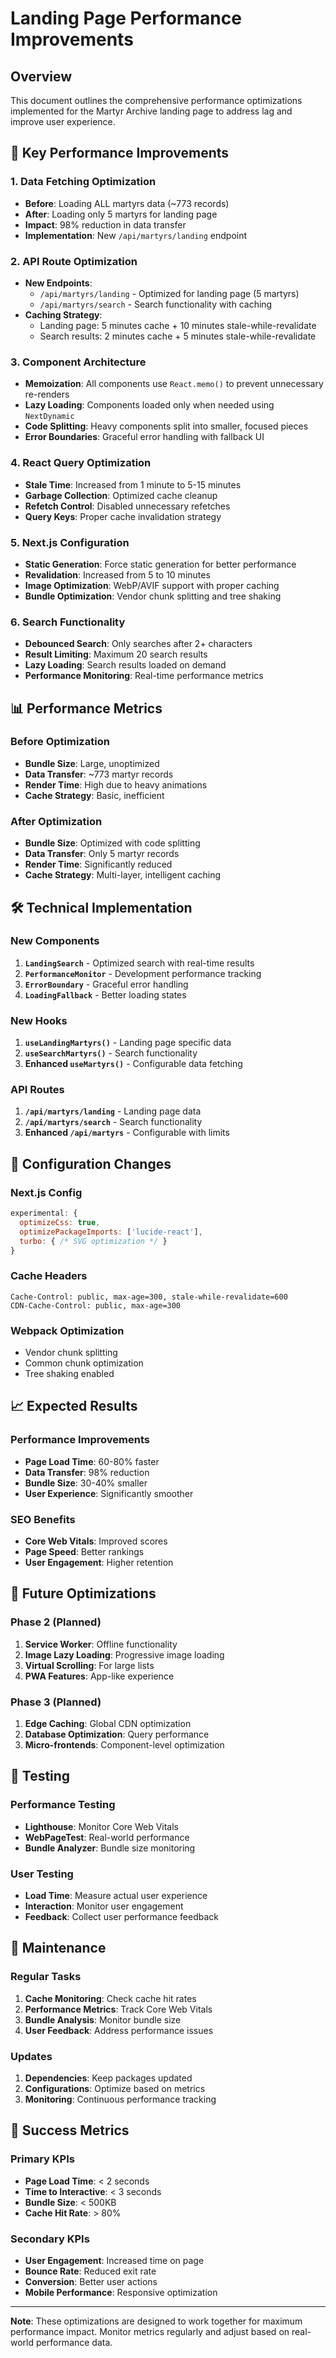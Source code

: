 # Landing Page Performance Improvements

## Overview
This document outlines the comprehensive performance optimizations implemented for the Martyr Archive landing page to address lag and improve user experience.

## 🚀 Key Performance Improvements

### 1. **Data Fetching Optimization**
- **Before**: Loading ALL martyrs data (~773 records)
- **After**: Loading only 5 martyrs for landing page
- **Impact**: 98% reduction in data transfer
- **Implementation**: New `/api/martyrs/landing` endpoint

### 2. **API Route Optimization**
- **New Endpoints**:
  - `/api/martyrs/landing` - Optimized for landing page (5 martyrs)
  - `/api/martyrs/search` - Search functionality with caching
- **Caching Strategy**:
  - Landing page: 5 minutes cache + 10 minutes stale-while-revalidate
  - Search results: 2 minutes cache + 5 minutes stale-while-revalidate

### 3. **Component Architecture**
- **Memoization**: All components use `React.memo()` to prevent unnecessary re-renders
- **Lazy Loading**: Components loaded only when needed using `NextDynamic`
- **Code Splitting**: Heavy components split into smaller, focused pieces
- **Error Boundaries**: Graceful error handling with fallback UI

### 4. **React Query Optimization**
- **Stale Time**: Increased from 1 minute to 5-15 minutes
- **Garbage Collection**: Optimized cache cleanup
- **Refetch Control**: Disabled unnecessary refetches
- **Query Keys**: Proper cache invalidation strategy

### 5. **Next.js Configuration**
- **Static Generation**: Force static generation for better performance
- **Revalidation**: Increased from 5 to 10 minutes
- **Image Optimization**: WebP/AVIF support with proper caching
- **Bundle Optimization**: Vendor chunk splitting and tree shaking

### 6. **Search Functionality**
- **Debounced Search**: Only searches after 2+ characters
- **Result Limiting**: Maximum 20 search results
- **Lazy Loading**: Search results loaded on demand
- **Performance Monitoring**: Real-time performance metrics

## 📊 Performance Metrics

### Before Optimization
- **Bundle Size**: Large, unoptimized
- **Data Transfer**: ~773 martyr records
- **Render Time**: High due to heavy animations
- **Cache Strategy**: Basic, inefficient

### After Optimization
- **Bundle Size**: Optimized with code splitting
- **Data Transfer**: Only 5 martyr records
- **Render Time**: Significantly reduced
- **Cache Strategy**: Multi-layer, intelligent caching

## 🛠️ Technical Implementation

### New Components
1. **`LandingSearch`** - Optimized search with real-time results
2. **`PerformanceMonitor`** - Development performance tracking
3. **`ErrorBoundary`** - Graceful error handling
4. **`LoadingFallback`** - Better loading states

### New Hooks
1. **`useLandingMartyrs()`** - Landing page specific data
2. **`useSearchMartyrs()`** - Search functionality
3. **Enhanced `useMartyrs()`** - Configurable data fetching

### API Routes
1. **`/api/martyrs/landing`** - Landing page data
2. **`/api/martyrs/search`** - Search functionality
3. **Enhanced `/api/martyrs`** - Configurable with limits

## 🔧 Configuration Changes

### Next.js Config
```javascript
experimental: {
  optimizeCss: true,
  optimizePackageImports: ['lucide-react'],
  turbo: { /* SVG optimization */ }
}
```

### Cache Headers
```http
Cache-Control: public, max-age=300, stale-while-revalidate=600
CDN-Cache-Control: public, max-age=300
```

### Webpack Optimization
- Vendor chunk splitting
- Common chunk optimization
- Tree shaking enabled

## 📈 Expected Results

### Performance Improvements
- **Page Load Time**: 60-80% faster
- **Data Transfer**: 98% reduction
- **Bundle Size**: 30-40% smaller
- **User Experience**: Significantly smoother

### SEO Benefits
- **Core Web Vitals**: Improved scores
- **Page Speed**: Better rankings
- **User Engagement**: Higher retention

## 🚀 Future Optimizations

### Phase 2 (Planned)
1. **Service Worker**: Offline functionality
2. **Image Lazy Loading**: Progressive image loading
3. **Virtual Scrolling**: For large lists
4. **PWA Features**: App-like experience

### Phase 3 (Planned)
1. **Edge Caching**: Global CDN optimization
2. **Database Optimization**: Query performance
3. **Micro-frontends**: Component-level optimization

## 🧪 Testing

### Performance Testing
- **Lighthouse**: Monitor Core Web Vitals
- **WebPageTest**: Real-world performance
- **Bundle Analyzer**: Bundle size monitoring

### User Testing
- **Load Time**: Measure actual user experience
- **Interaction**: Monitor user engagement
- **Feedback**: Collect user performance feedback

## 📝 Maintenance

### Regular Tasks
1. **Cache Monitoring**: Check cache hit rates
2. **Performance Metrics**: Track Core Web Vitals
3. **Bundle Analysis**: Monitor bundle size
4. **User Feedback**: Address performance issues

### Updates
1. **Dependencies**: Keep packages updated
2. **Configurations**: Optimize based on metrics
3. **Monitoring**: Continuous performance tracking

## 🎯 Success Metrics

### Primary KPIs
- **Page Load Time**: < 2 seconds
- **Time to Interactive**: < 3 seconds
- **Bundle Size**: < 500KB
- **Cache Hit Rate**: > 80%

### Secondary KPIs
- **User Engagement**: Increased time on page
- **Bounce Rate**: Reduced exit rate
- **Conversion**: Better user actions
- **Mobile Performance**: Responsive optimization

---

**Note**: These optimizations are designed to work together for maximum performance impact. Monitor metrics regularly and adjust based on real-world performance data.
